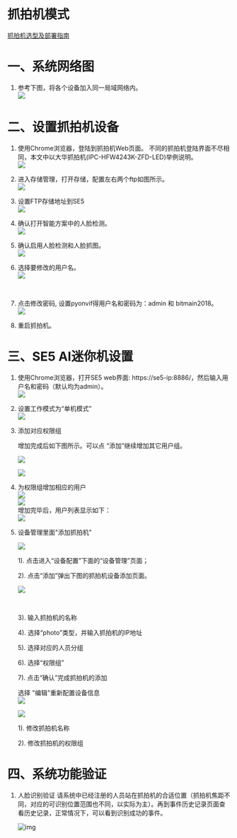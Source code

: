 # 抓拍机模式

[抓拍机选型及部署指南](../IPCandSetup.md)

# 一、系统网络图

1. 参考下图，将各个设备加入同一局域网络内。<br/>
   ![](../../../imgs/meng-jin-ji-zu-wang-5.png)<br/>

# 二、设置抓拍机设备

1. 使用Chrome浏览器，登陆到抓拍机Web页面。
   不同的抓拍机登陆界面不尽相同，本文中以大华抓拍机(IPC-HFW4243K-ZFD-LED)举例说明。<br/>
   ![](../../../imgs/image2019-2-28_20-52-29.png)<br/>

2. 进入存储管理，打开存储，配置左右两个ftp如图所示。<br/>
   ![](../../../imgs/image2019-3-7_14-19-30.png)<br/>

3. 设置FTP存储地址到SE5<br/>
   ![](../../../imgs/image2019-2-28_21-7-14.png)<br/>

4. 确认打开智能方案中的人脸检测。<br/>
   ![](../../../imgs/image2019-3-7_14-12-38.png)<br/>

5. 确认启用人脸检测和人脸抓图。<br/>
   ![](../../../imgs/image2019-3-7_14-20-47.png)<br/>

6. 选择要修改的用户名。<br/>
   ![](../../../imgs/image2019-3-6_16-11-36.png)

   <br/>
   
7. 点击修改密码, 设置pyonvif得用户名和密码为：admin 和 bitmain2018。<br/>
   ![](../../../imgs/image2019-3-7_17-32-46.png)<br/>

8. 重启抓拍机。

    



# 三、SE5 AI迷你机设置

1. 使用Chrome浏览器，打开SE5 web界面: https://se5-ip:8886/，然后输入用户名和密码（默认均为admin）。<br/>
   ![](../../../imgs/image2019-2-28_15-51-13.png)<br/>
   
2. 设置工作模式为“单机模式”<br/>
   ![](../../../imgs/image2019-2-28_19-30-18.png)<br/>

3. 添加对应权限组

   增加完成后如下图所示。可以点 “添加”继续增加其它用户组。<br/>

   ![](../../../imgs/image2019-2-28_16-17-32.png)<br/>

   ![](../../../imgs/image2019-2-28_16-11-21.png)<br/>

4. 为权限组增加相应的用户<br/>
   ![](../../../imgs/image2019-2-28_16-12-24.png)<br/>
   ![](../../../imgs/image2019-2-28_16-23-3.png)<br/>
   增加完毕后，用户列表显示如下：<br/>
   ![](../../../imgs/image2019-2-28_16-26-35.png)<br/>

5. 设备管理里面"添加抓拍机"<br/>

   ![](../../../imgs/image2019-2-28_20-40-7-5.png)<br/>

   1). 点击进入“设备配置”下面的“设备管理”页面；
   
   2). 点击“添加”弹出下图的抓拍机设备添加页面。
   
   
   ![](../../../imgs/image2019-2-28_20-43-36-5.png)
   
   <br/>
   
   3). 输入抓拍机的名称
   
   4). 选择“photo”类型，并输入抓拍机的IP地址
   
   5). 选择对应的人员分组
   
   6). 选择“权限组”
   
   7). 点击“确认”完成抓拍机的添加
   
   选择 "编辑"重新配置设备信息<br/>
   ![](../../../imgs/image2019-2-28_20-46-32-5.png)<br/>
   
   ![](../../../imgs/image2019-2-28_20-47-43-5.png)<br/>
   
   1). 修改抓拍机名称
   
   2). 修改抓拍机的权限组

# 四、系统功能验证

1. 人脸识别验证
   请系统中已经注册的人员站在抓拍机的合适位置（抓拍机焦距不同，对应的可识别位置范围也不同，以实际为主）。再到事件历史记录页面查看历史记录，正常情况下，可以看到识别成功的事件。<br/>
   
   ![img](../../../imgs/image2019-2-28_20-3-5.png)<br/>
